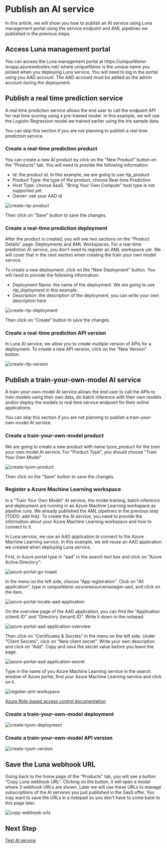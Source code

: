 # Publish an AI service

In this article, we will show you how to publish an AI service using Luna management portal using the service endpoint and AML pipelines we published in the previous steps.

## Access Luna management portal

You can access the Luna management portal at https://*uniqueName*-isvapp.azurewebsites.net/ where *uniqueName* is the unique name you picked when you deploying Luna service. You will need to log in the portal using you AAD account. The AAD account must be added as the admin account during the deployment.

## Publish a real time prediction service

A real time prediction service allows the end user to call the endpoint API for real time scoring using a pre-trained model. In this example, we will use the Logistic Regression model we trained earlier using the Iris sample data.

You can skip this section if you are not planning to publish a real time prediction service.

### Create a real-time prediction product

You can create a new AI product by click on the "New Product" button on the "Products" tab. You will need to provide the following information:

- Id: the product id. In this example, we are going to use rtp_product
- Product Type: the type of the product, choose Real-time Prediction
- Host Type: choose SaaS. "Bring Your Own Compute" host type is not supported yet.
- Owner: use your AAD id

![create-rtp-product](../images/luna.ai/create-new-rtp-product.png)

Then click on "Save" button to save the changes.

### Create a real-time prediction deployment

After the product is created, you will see two sections on the "Product Details" page: Deployments and AML Workspaces. For a real-time prediction AI service, you don't need to register an AML workspace yet. We will cover that in the next section when creating the train your own model service.

To create a new deployment, click on the "New Deployment" button. You will need to provide the following information:

- Deployment Name: the name of the deployment. We are going to use *rtp_deployment* in this example.
- Description: the description of the deployment, you can write your own description here

![create-rtp-deployment](../images/luna.ai/create-new-rtp-deployment.png)

Then click on "Create" button to save the changes.

### Create a real-time prediction API version

In Luna AI service, we allow you to create multiple version of APIs for a deployment. To create a new API version, click on the "New Version" button.

![create-rtp-version](../images/luna.ai/create-new-rtp-version-1.png)

## Publish a train-your-own-model AI service

A train-your-own-model AI service allows the end user to call the APIs to train models using their own data, do batch inference with their own models and/or deploy the models to real time service endpoint for their online applications.

You can skip this section if you are not planning to publish a train-your-own-model AI service.

### Create a train-your-own-model product

We are going to create a new product with name tyom_product for the train your own model AI service. For "Product Type", you should choose "Train Your Own Model"

![create-tyom-product](../images/luna.ai/create-new-tyom-product.png)

Then click on the "Save" button to save the changes.

### Register a Azure Machine Learning workspace

In a "Train Your Own Model" AI service, the model training, batch inference and deployment are running in an Azure Machine Learning workspace as pipeline runs. We already published the AML pipelines in the previous step (TODO: add link). To create the AI service, you need to provide the information about your Azure Machine Learning workspace and how to connect to it.

In Luna service, we use an AAD application to connect to the Azure Machine Learning service. In this example, we will reuse an AAD application we created when deploying Luna service.

First, in Azure portal type in "aad" in the search text box and click on "Azure Active Directory":

![azure-portal-go-toaad](../images/luna.ai/azure-portal-go-to-aad.png)

In the menu on the left side, choose "App registration". Click on "All application", type in *uniqueName*-azureresourcemanager-aad, and click on the item.

![azure-portal-locate-aad-application](../images/luna.ai/azure-portal-locate-aad-application.png)

On the overview page of the AAD application, you can find the "Application (client) ID" and "Directory (tenant) ID". Write it down in the notepad

![azure-portal-aad-application-overview](../images/luna.ai/azure-portal-aad-application-overview.png)

Then click on "Certificates & Secrets" in the menu on the left side. Under "Client Secrets", click on "New client secret". Write your own description and click on "Add". Copy and save the secret value before you leave the page.

![azure-portal-aad-application-secret](../images/luna.ai/azure-portal-aad-application-secrets.png)

Type in the name of you Azure Machine Learning service in the search window of Azure portal, find your Azure Machine Learning service and click on it.



![register-aml-workspace](../images/luna.ai/register-aml-workspace.png)

[Azure Role-based access control documentation](https://docs.microsoft.com/en-us/azure/role-based-access-control/role-assignments-portal)

### Create a train-your-own-model deployment

![create-tyom-deployment](../images/luna.ai/create-new-tyom-deployment.png)

### Create a train-your-own-model API version

![create-tyom-version](../images/luna.ai/create-new-tyom-version-1-old.png)

## Save the Luna webhook URL

Going back to the home page of the "Products" tab, you will see a button "Copy Luna webhook URL". Clicking on the button, it will open a modal where 3 webhook URLs are shown. Later we will use these URLs to manage subscriptions of the AI services you just published in the SaaS offer. You may want to save the URLs in a notepad so you don't have to come back to this page later.

![copy-webhook-urls](../images/luna.ai/copy-webhook-urls.png)

## Next Step

[Test AI service](./test-ai-service.md)
